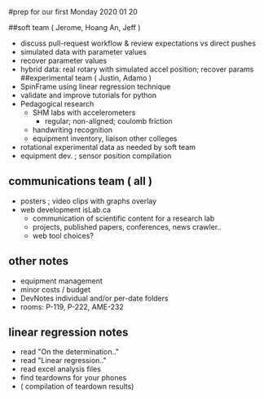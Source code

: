 #prep for our first Monday
2020 01 20

##soft team ( Jerome, Hoang An, Jeff )
- discuss pull-request workflow & review expectations vs direct pushes
- simulated data with parameter values
- recover parameter values
- hybrid data: real rotary with simulated accel position; recover params
##experimental team ( Justin, Adamo )
- SpinFrame using linear regression technique
- validate and improve tutorials for python
- Pedagogical research
  - SHM labs with accelerometers
    - regular; non-aligned; coulomb friction
  - handwriting recognition
  - equipment inventory, liaison other colleges
- rotational experimental data as needed by soft team
- equipment dev. ; sensor position compilation
## communications team ( all )
- posters ; video clips with graphs overlay
- web development isLab.ca
  - communication of scientific content for a research lab
  - projects, published papers, conferences, news crawler..
  - web tool choices?
## other notes
- equipment management
- minor costs / budget
- DevNotes individual and/or per-date folders
- rooms: P-119, P-222, AME-232
## linear regression notes
- read "On the determination.."
- read "Linear regression.."
- read excel analysis files
- find teardowns for your phones
- ( compilation of teardown results)
